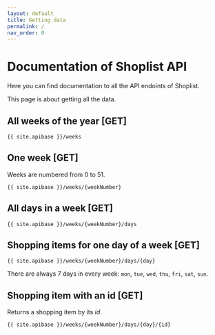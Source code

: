 ```yaml
---
layout: default
title: Getting data
permalink: /
nav_order: 0
---
```


# Documentation of Shoplist API

Here you can find documentation to all the API endoints of Shoplist.

This page is about getting all the data.

## All weeks of the year [GET]

```
{{ site.apibase }}/weeks
```

## One week [GET]

Weeks are numbered from 0 to 51.

```
{{ site.apibase }}/weeks/{weekNumber}
```

## All days in a week [GET]

```
{{ site.apibase }}/weeks/{weekNumber}/days
```

## Shopping items for one day of a week [GET]

```
{{ site.apibase }}/weeks/{weekNumber}/days/{day}
```

There are always 7 days in every week: `mon`, `tue`, `wed`, `thu`, `fri`, `sat`, `sun`.

## Shopping item with an id [GET]

Returns a shopping item by its *id*.

```
{{ site.apibase }}/weeks/{weekNumber}/days/{day}/{id}
```
